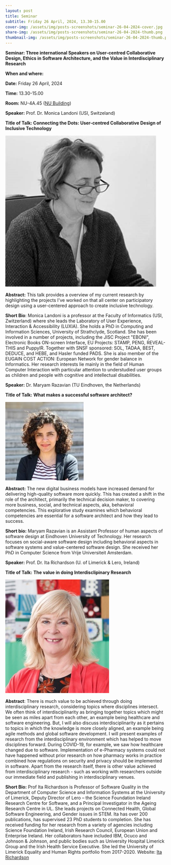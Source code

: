 ```yaml
---
layout: post
title: Seminar 
subtitle: Friday 26 April, 2024, 13.30-15.00
cover-img: /assets/img/posts-screenshots/seminar-26-04-2024-cover.jpg
share-img: /assets/img/posts-screenshots/seminar-26-04-2024-thumb.png
thumbnail-img: /assets/img/posts-screenshots/seminar-26-04-2024-thumb.png
---
```



**Seminar: Three international Speakers on User-centred Collaborative Design, Ethics in Software Architecture, and the Value in Interdisciplinary Research**

**When and where:**

**Date:** Friday 26 April, 2024

**Time:** 13.30-15.00

**Room:** NU-4A.45 ([NU Building](https://urldefense.com/v3/__https:/vu.nl/en/about-vu/more-about/new-university-building__;!!AaIhyw!p7qCicON_xPFMRn6LA6iT5hBjDyHa1A7s_cuVsQtKRTTnMugyiqsr2p7WVgRIuJxSg_ECXxaA-Nw5A$))

**Speaker:** Prof. Dr. Monica Landoni (USI, Switzeland)

**Title of Talk: Connecting the Dots: User-centred Collaborative Design of Inclusive Technology**

![Monica Landoni](/assets/img/posts-screenshots/monica-landoni.jpg)


**Abstract:** This talk provides a overview of my current research by highlighting the projects I've worked on that all center on participatory design using a user-centered approach to create inclusive technology.

**Short Bio**: Monica Landoni is a professor at the Faculty of Informatics (USI, Zwitzerland) where she leads the Laboratory of User Experience, Interaction & Accessibility (LUXIA). She holds a PhD in Computing and Information Sciences, University of Strathclyde, Scotland. She has been involved in a number of projects, including the JISC Project "EBONI", Electronic Books ON-screen Interface, EU Projects: STAMP, PENG, REVEAL-THIS and PuppyIR. Together with SNSF sponsored: SOL, TADAA, BEST, DEDUCE, and HEBE, and Hasler funded PADS. She is also member of the EUGAIN COST ACTION: European Network for gender balance in Informatics. Her research interests lie mainly in the field of Human Computer Interaction with particular attention to understudied user groups as children and people with cognitive and intellectual disabilities.

**Speaker:** Dr. Maryam Razavian (TU Eindhoven, the Netherlands)

**Title of Talk:** **What makes a successful software architect?**

![Maryam Razavian](/assets/img/posts-screenshots/maryam-razavian.jpg)

**Abstract:** The new digital business models have increased demand for delivering high-quality software more quickly. This has created a shift in the role of the architect, primarily the technical decision maker, to covering more business, social, and technical aspects, aka, behavioral competencies. This explorative study examines which behavioral competencies are essential for a software architect and how they lead to success.

**Short bio:** Maryam Razavian is an Assistant Professor of human aspects of software design at Eindhoven University of Technology. Her research focuses on social-aware software design including behavioral aspects in software systems and value-centered software design. She received her PhD in Computer Science from Vrije Universiteit Amsterdam.

**Speaker:** Prof. Dr. Ita Richardson (U. of Limerick & Lero, Ireland)

**Title of Talk:** **The value in doing Interdisclipinary Research**



![Ita Richardson](/assets/img/posts-screenshots/its-richardson.jpg)

**Abstract**: There is much value to be achieved through doing interdisciplinary research, considering topics where disciplines intersect. We often think of interdisciplinarity as bringing together topics which might be seen as miles apart from each other, an example being healthcare and software engineering. But, I will also discuss interdisciplinarity as it pertains to topics in which the knowledge is more closely aligned, an example being agile methods and global software development. I will present examples of research from the interdisciplinary environment which has helped to move disciplines forward. During COVID-19, for example, we saw how healthcare changed due to software. Implementation of e-Pharmacy systems could not have happened without prior research on how pharmacy works in practice combined how regulations on security and privacy should be implemented in software. Apart from the research itself, there is other value achieved from interdisciplinary research - such as working with researchers outside our immediate field and publishing in interdisciplinary venues.

**Short Bio:** Prof Ita Richardson is Professor of Software Quality in the Department of Computer Science and Information Systems at the University of Limerick, Deputy Director of Lero – the Science Foundation Ireland Research Centre for Software, and a Principal Investigator in the Ageing Research Centre in UL. She leads projects on Connected Health, Global Software Engineering, and Gender issues in STEM. Ita has over 200 publications, has supervised 23 PhD students to completion. She has received funding for her research from a variety of agencies including Science Foundation Ireland, Irish Research Council, European Union and Enterprise Ireland.  Her collaborators have included IBM, Ocuco and Johnson & Johnson, and public bodies such as University Hospital Limerick Group and the Irish Health Service Executive. She led the University of Limerick Equality and Human Rights portfolio from 2017-2020. 
Website: [Ita Richardson](https://lero.ie/people/ita-richardson)
